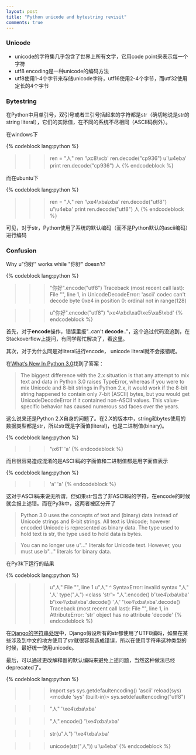 ```yaml
---
layout: post
title: "Python unicode and bytestring revisit"
comments: true
---
```


### Unicode

* unicode的字符集几乎包含了世界上所有文字，它用code point来表示每一个字符
* utf8 encoding是一种unicode的编码方法
* utf8使用1-4个字节来存储unicode字符，utf16使用2-4个字节，而utf32使用定长的4个字节
    
### Bytestring

在Python中用单引号，双引号或者三引号括起来的字符都是str（确切地说是str的string literal），它们的实际值，在不同的系统不尽相同（ASCII码例外）。

在windows下

{% codeblock lang:python %}
>>> ren = "人"
>>> ren
'\xc8\xcb'
>>> ren.decode("cp936")
u'\u4eba'
>>> print ren.decode("cp936")
人
{% endcodeblock %}

而在ubuntu下

{% codeblock lang:python %}
>>> ren = "人"
>>> ren
'\xe4\xba\xba'
>>> ren.decode("utf8")
u'\u4eba'
>>> print ren.decode("utf8")
人
{% endcodeblock %}

可见，对于str，Python使用了系统的默认编码（而不是Python默认的ascii编码）进行编码

### Confusion

Why u"你好" works while "你好" doesn't?

{% codeblock lang:python %}
>>> "你好".encode("utf8")
Traceback (most recent call last):
File "<stdin>", line 1, in <module>
UnicodeDecodeError: 'ascii' codec can't decode byte 0xe4 in position 0: ordinal not in range(128)

>>> u"你好".encode("utf8")
'\xe4\xbd\xa0\xe5\xa5\xbd'
{% endcodeblock %}

首先，对于**encode**操作，错误里报"..can't **decode**.."，这个追过代码没追到，在Stackoverflow上提问，有同学帮忙解决了，看[这里](http://stackoverflow.com/a/9644206/523517)。


其次，对于为什么同是对literal进行encode， unicode literal就不会报错呢。


在[What’s New In Python 3.0](http://docs.python.org/release/3.0.1/whatsnew/3.0.html#text-vs-data-instead-of-unicode-vs-8-bit)找到了答案：

>The biggest difference with the 2.x situation is that any attempt to mix text and data in Python 3.0 raises TypeError, whereas if you were to mix Unicode and 8-bit strings in Python 2.x, it would work if the 8-bit string happened to contain only 7-bit (ASCII) bytes, but you would get UnicodeDecodeError if it contained non-ASCII values. This value-specific behavior has caused numerous sad faces over the years.

这么说来还是Python 2.X自身的问题了。在2.X的版本中，string和bytes使用的数据类型都是str，所以str既是字面值(literal)，也是二进制值(binary)。

{% codeblock lang:python %}
>>> '\x61'
'a'
{% endcodeblock %}

而且很容易造成混淆的是ASCII码的字面值和二进制值都是用字面值表示

{% codeblock lang:python %}
>>> 'a'
'a'
{% endcodeblock %}

这对于ASCII码来说无所谓，但如果str包含了非ASCII码的字符，在encode的时候就会报上述错。而在Py3k中，这两者被区分开了

>Python 3.0 uses the concepts of text and (binary) data instead of Unicode strings and 8-bit strings. All text is Unicode; however encoded Unicode is represented as binary data. The type used to hold text is str, the type used to hold data is bytes. 

>You can no longer use u"..." literals for Unicode text. However, you must use b"..." literals for binary data.

在Py3k下运行的结果

{% codeblock lang:python %}
>>> u"人"
File "<stdin>", line 1
u"人"
	 ^
SyntaxError: invalid syntax
>>> "人"
'人'
>>> type("人")
<class 'str'>
>>> "人".encode()
b'\xe4\xba\xba'
>>> b'\xe4\xba\xba'.decode()
'人'
>>> '\xe4\xba\xba'.decode()
Traceback (most recent call last):
File "<stdin>", line 1, in <module>
AttributeError: 'str' object has no attribute 'decode'
{% endcodeblock %}

在[Django的字符串处理](https://docs.djangoproject.com/en/dev/ref/unicode/#general-string-handling)中，Django假设所有的str都使用了UTF8编码，如果在某些涉及到中文的地方使用了str就很容易造成错误，所以在使用字符串这种类型的时候，最好统一使用unicode。

最后，可以通过更改解释器的默认编码来避免上述问题，当然这种做法已经deprecated了。

{% codeblock lang:python %}
>>> import sys
>>> sys.getdefaultencoding()
'ascii'
>>> reload(sys)
<module 'sys' (built-in)>
>>> sys.setdefaultencoding("utf8")

>>> "人"
'\xe4\xba\xba'

>>> "人".encode()
'\xe4\xba\xba'

>>> str(u"人")
'\xe4\xba\xba'

>>> unicode(str("人"))
u'\u4eba'
{% endcodeblock %}
